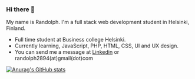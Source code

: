 ### Hi there 👋

My name is Randolph. I'm a full stack web development student in Helsinki, Finland. 

* Full time student at Business college Helsinki.
* Currently learning, JavaScript, PHP, HTML, CSS, UI and UX design.
* You can send me a message at [Linkedin](https://www.google.com "Google's Homepage") or randolph2894(at)gmail(dot)com

[![Anurag's GitHub stats](https://github-readme-stats.vercel.app/api?username=RR2894)](https://github.com/anuraghazra/github-readme-stats)
